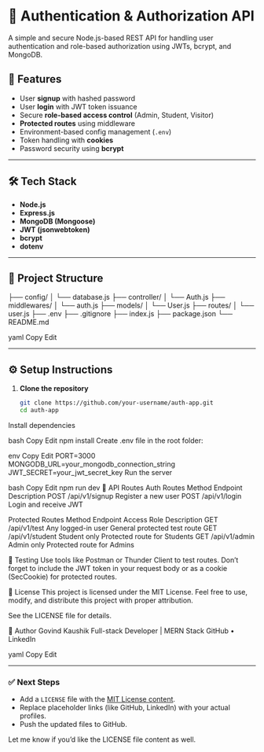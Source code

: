 # 🔐 Authentication & Authorization API

A simple and secure Node.js-based REST API for handling user authentication and role-based authorization using JWTs, bcrypt, and MongoDB.

## 🚀 Features

- User **signup** with hashed password
- User **login** with JWT token issuance
- Secure **role-based access control** (Admin, Student, Visitor)
- **Protected routes** using middleware
- Environment-based config management (`.env`)
- Token handling with **cookies**
- Password security using **bcrypt**

---

## 🛠️ Tech Stack

- **Node.js**
- **Express.js**
- **MongoDB (Mongoose)**
- **JWT (jsonwebtoken)**
- **bcrypt**
- **dotenv**

---

## 📁 Project Structure

├── config/
│ └── database.js
├── controller/
│ └── Auth.js
├── middlewares/
│ └── auth.js
├── models/
│ └── User.js
├── routes/
│ └── user.js
├── .env
├── .gitignore
├── index.js
├── package.json
└── README.md

yaml
Copy
Edit

---

## ⚙️ Setup Instructions

1. **Clone the repository**  
   ```bash
   git clone https://github.com/your-username/auth-app.git
   cd auth-app
Install dependencies

bash
Copy
Edit
npm install
Create .env file in the root folder:

env
Copy
Edit
PORT=3000
MONGODB_URL=your_mongodb_connection_string
JWT_SECRET=your_jwt_secret_key
Run the server

bash
Copy
Edit
npm run dev
🔐 API Routes
Auth Routes
Method	Endpoint	Description
POST	/api/v1/signup	Register a new user
POST	/api/v1/login	Login and receive JWT

Protected Routes
Method	Endpoint	Access Role	Description
GET	/api/v1/test	Any logged-in user	General protected test route
GET	/api/v1/student	Student only	Protected route for Students
GET	/api/v1/admin	Admin only	Protected route for Admins

🧪 Testing
Use tools like Postman or Thunder Client to test routes. Don’t forget to include the JWT token in your request body or as a cookie (SecCookie) for protected routes.

📄 License
This project is licensed under the MIT License.
Feel free to use, modify, and distribute this project with proper attribution.

See the LICENSE file for details.

🙌 Author
Govind Kaushik
Full-stack Developer | MERN Stack
GitHub • LinkedIn

yaml
Copy
Edit

---

### ✅ Next Steps

- Add a `LICENSE` file with the [MIT License content](https://choosealicense.com/licenses/mit/).
- Replace placeholder links (like GitHub, LinkedIn) with your actual profiles.
- Push the updated files to GitHub.

Let me know if you’d like the LICENSE file content as well.